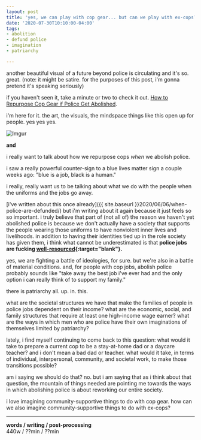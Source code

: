 ```yaml
---
layout: post
title: 'yes, we can play with cop gear... but can we play with ex-cops?'
date: '2020-07-30T10:10:00-04:00'
tags:
- abolition
- defund police
- imagination
- patriarchy

--- 
```

another beautiful visual of a future beyond police is circulating and it's so. great. (note: it might be satire. for the purposes of this post, i'm gonna pretend it's speaking seriously)

if you haven't seen it, take a minute or two to check it out. [How to Repurpose Cop Gear if Police Get Abolished](https://www.newyorker.com/humor/daily-shouts/how-to-repurpose-cop-gear-if-police-get-abolished).

i'm here for it. the art, the visuals, the mindspace things like this open up for people. yes yes yes. 

![Imgur](https://i.imgur.com/6DzwqKh.jpg)

**and**

i really want to talk about how we repurpose cops _when_ we abolish police. 

i saw a really powerful counter-sign to a blue lives matter sign a couple weeks ago: "blue is a job, black is a human." 

i really, really want us to be talking about what we do with the people when the uniforms and the jobs go away. 

[i've written about this once already]({{ site.baseurl }}2020/06/06/when-police-are-defunded/) but i'm writing about it again because it just feels so so important. i truly believe that part of (not all of) the reason we haven't yet abolished police is because we don't actually have a society that supports the people wearing those uniforms to have nonviolent inner lives and livelihoods. in addition to having their identities tied up in the role society has given them, i think what cannot be underestimated is that **police jobs are fucking [well-resourced](https://www.instagram.com/p/CBdS_UyHAkP/){:target="blank"}.**

yes, we are fighting a battle of ideologies, for sure. but we're also in a battle of material conditions. and, for people with cop jobs, abolish police probably sounds like "take away the best job i've ever had and the only option i can really think of to support my family."

there is patriarchy all. up. in. this. 

what are the societal structures we have that make the families of people in police jobs dependent on their income? what are the economic, social, and family structures that require at least one high-income wage earner? what are the ways in which men who are police have their own imaginations of themselves limited by patriarchy? 

lately, i find myself continuing to come back to this question: what would it take to prepare a current cop to be a stay-at-home dad or a daycare teacher? and i don't mean a bad dad or teacher. what would it take, in terms of individual, interpersonal, community, and societal work, to make those transitions possible? 

am i saying we should do that? no. but i am saying that as i think about that question, the mountain of things needed are pointing me towards the ways in which abolishing police is about reworking our entire society. 

i love imagining community-supportive things to do with cop gear. how can we also imagine community-supportive things to do with ex-cops? 


---


<!-- hyperlink bank -->


<!-- &#042; = asterisk -->
<!-- &#039; = single quote '-->

**words / writing / post-processing**  
440w / ??min / ??min